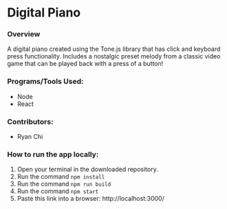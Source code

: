 # Digital Piano

### Overview
A digital piano created using the Tone.js library that has click and keyboard press functionality. Includes a nostalgic preset melody from a classic video game that can be played back with a press of a button!

### Programs/Tools Used:
* Node
* React

### Contributors:
- Ryan Chi

### How to run the app locally:
1) Open your terminal in the downloaded repository.
2) Run the command `npm install`
3) Run the command `npm run build`
4) Run the command `npm start`
5) Paste this link into a browser: http://localhost:3000/

